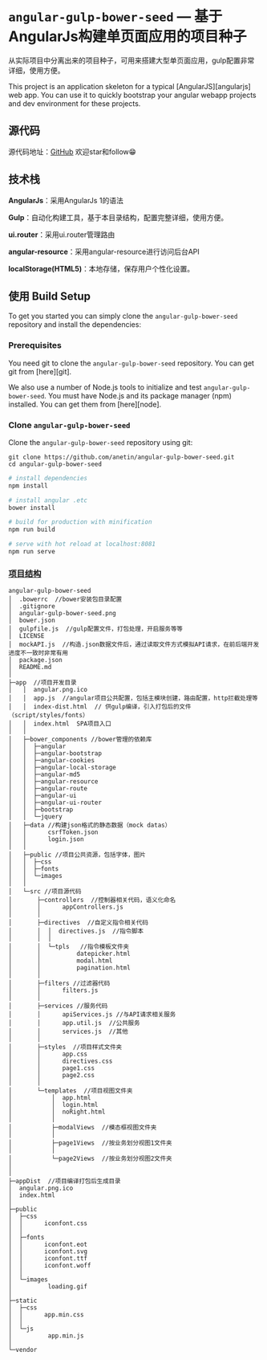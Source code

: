 # `angular-gulp-bower-seed` — 基于AngularJs构建单页面应用的项目种子
从实际项目中分离出来的项目种子，可用来搭建大型单页面应用，gulp配置非常详细，使用方便。

This project is an application skeleton for a typical [AngularJS][angularjs] web app. You can use it
to quickly bootstrap your angular webapp projects and dev environment for these projects.

## 源代码
源代码地址：[GitHub](https://github.com/anetin/angular-gulp-bower-seed)
欢迎star和follow😁


## 技术栈
**AngularJs**：采用AngularJs 1的语法

**Gulp**：自动化构建工具，基于本目录结构，配置完整详细，使用方便。

**ui.router**：采用ui.router管理路由

**angular-resource**：采用angular-resource进行访问后台API

**localStorage(HTML5)**：本地存储，保存用户个性化设置。



## 使用 Build Setup

To get you started you can simply clone the `angular-gulp-bower-seed` repository and install the dependencies:

### Prerequisites

You need git to clone the `angular-gulp-bower-seed` repository. You can get git from [here][git].

We also use a number of Node.js tools to initialize and test `angular-gulp-bower-seed`. You must have Node.js
and its package manager (npm) installed. You can get them from [here][node].

### Clone `angular-gulp-bower-seed`

Clone the `angular-gulp-bower-seed` repository using git:

```
git clone https://github.com/anetin/angular-gulp-bower-seed.git
cd angular-gulp-bower-seed
```

``` bash
# install dependencies
npm install

# install angular .etc
bower install

# build for production with minification
npm run build

# serve with hot reload at localhost:8081
npm run serve
```

### [项目结构](https://github.com/Anetin/angular-gulp-bower-seed/blob/master/angular-gulp-bower-seed.png)
```
angular-gulp-bower-seed
│  .bowerrc  //bower安装包目录配置
│  .gitignore
│  angular-gulp-bower-seed.png
│  bower.json
│  gulpfile.js  //gulp配置文件，打包处理，开启服务等等
│  LICENSE
│  mockAPI.js  //构造.json数据文件后，通过读取文件方式模拟API请求，在前后端开发进度不一致时非常有用
│  package.json
│  README.md
│
├─app  //项目开发目录
│   │  angular.png.ico
│   │  app.js  //angular项目公共配置，包括主模块创建，路由配置，http拦截处理等
│   │  index-dist.html  // 供gulp编译，引入打包后的文件（script/styles/fonts）
│   │  index.html  SPA项目入口
│   │
│   ├─bower_components //bower管理的依赖库
│   │  ├─angular
│   │  ├─angular-bootstrap
│   │  ├─angular-cookies
│   │  ├─angular-local-storage
│   │  ├─angular-md5
│   │  ├─angular-resource
│   │  ├─angular-route
│   │  ├─angular-ui
│   │  ├─angular-ui-router
│   │  ├─bootstrap
│   │  └─jquery
│   ├─data //构建json格式的静态数据（mock datas）
│   │      csrfToken.json
│   │      login.json
│   │
│   ├─public //项目公共资源，包括字体，图片
│   │  ├─css
│   │  ├─fonts
│   │  └─images
│   │
│   └─src //项目源代码
│       ├─controllers  //控制器相关代码，语义化命名
│       │      appControllers.js
│       │
│       ├─directives  //自定义指令相关代码
│       │  │  directives.js  //指令脚本
│       │  │
│       │  └─tpls   //指令模板文件夹
│       │          datepicker.html
│       │          modal.html
│       │          pagination.html
│       │
│       ├─filters //过滤器代码
│       │      filters.js
│       │
│       ├─services //服务代码
│       │      apiServices.js //与API请求相关服务
│       │      app.util.js  //公共服务
│       │      services.js  //其他
│       │
│       ├─styles  //项目样式文件夹
│       │      app.css
│       │      directives.css
│       │      page1.css
│       │      page2.css
│       │
│       └─templates  //项目视图文件夹
│           │  app.html
│           │  login.html
│           │  noRight.html
│           │
│           ├─modalViews  //模态框视图文件夹
│           │
│           ├─page1Views  //按业务划分视图1文件夹
│           │
│           └─page2Views  //按业务划分视图2文件夹
│
│
├─appDist  //项目编译打包后生成目录
│  angular.png.ico
│  index.html
│
├─public
│  ├─css
│  │      iconfont.css
│  │
│  ├─fonts
│  │      iconfont.eot
│  │      iconfont.svg
│  │      iconfont.ttf
│  │      iconfont.woff
│  │
│  └─images
│          loading.gif
│
├─static
│  ├─css
│  │      app.min.css
│  │
│  └─js
│          app.min.js
│
└─vendor
```





